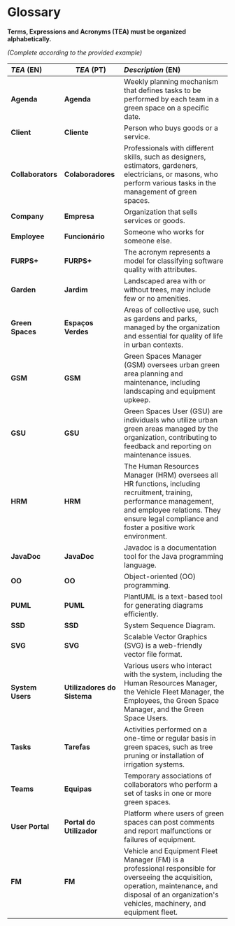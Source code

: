 # Glossary

**Terms, Expressions and Acronyms (TEA) must be organized alphabetically.**

_(Complete according to the provided example)_

| **_TEA_** (EN)    | **_TEA_** (PT)              | **_Description_** (EN)                                                                                                                                                                                             |                                       
|:------------------|-----------------------------|:-------------------------------------------------------------------------------------------------------------------------------------------------------------------------------------------------------------------|
| **Agenda**        | **Agenda**                  | Weekly planning mechanism that defines tasks to be performed by each team in a green space on a specific date.                                                                                                     |
| **Client**        | **Cliente**                 | Person who buys goods or a service.                                                                                                                                                                                |
| **Collaborators** | **Colaboradores**           | Professionals with different skills, such as designers, estimators, gardeners, electricians, or masons, who perform various tasks in the management of green spaces.                                               |
| **Company**       | **Empresa**                 | Organization that sells services or goods.                                                                                                                                                                         |
| **Employee**      | **Funcionário**             | Someone who works for someone else.                                                                                                                                                                                |
| **FURPS+**        | **FURPS+**                  | The acronym represents a model for classifying software quality with attributes.                                                                                                                                   |
| **Garden**        | **Jardim**                  | Landscaped area with or without trees, may include few or no amenities.                                                                                                                                            |
| **Green Spaces**  | **Espaços Verdes**          | Areas of collective use, such as gardens and parks, managed by the organization and essential for quality of life in urban contexts.                                                                               |
| **GSM**           | **GSM**                     | Green Spaces Manager (GSM) oversees urban green area planning and maintenance, including landscaping and equipment upkeep.                                                                                         |
| **GSU**           | **GSU**                     | Green Spaces User (GSU) are individuals who utilize urban green areas managed by the organization, contributing to feedback and reporting on maintenance issues.                                                   |
| **HRM**           | **HRM**                     | The Human Resources Manager (HRM) oversees all HR functions, including recruitment, training, performance management, and employee relations. They ensure legal compliance and foster a positive work environment. |
| **JavaDoc**       | **JavaDoc**                 | Javadoc is a documentation tool for the Java programming language.                                                                                                                                                 |
| **OO**            | **OO**                      | Object-oriented (OO) programming.                                                                                                                                                                                  |
| **PUML**          | **PUML**                    | PlantUML is a text-based tool for generating diagrams efficiently.                                                                                                                                                 |
| **SSD**           | **SSD**                     | System Sequence Diagram.                                                                                                                                                                                           |
| **SVG**           | **SVG**                     | Scalable Vector Graphics (SVG) is a web-friendly vector file format.                                                                                                                                               |
| **System Users**  | **Utilizadores do Sistema** | Various users who interact with the system, including the Human Resources Manager, the Vehicle Fleet Manager, the Employees, the Green Space Manager, and the Green Space Users.                                   |
| **Tasks**         | **Tarefas**                 | Activities performed on a one-time or regular basis in green spaces, such as tree pruning or installation of irrigation systems.                                                                                   |
| **Teams**         | **Equipas**                 | Temporary associations of collaborators who perform a set of tasks in one or more green spaces.                                                                                                                    |
| **User Portal**   | **Portal do Utilizador**    | Platform where users of green spaces can post comments and report malfunctions or failures of equipment.                                                                                                           |
| **FM**            | **FM**                      | Vehicle and Equipment Fleet Manager (FM) is a professional responsible for overseeing the acquisition, operation, maintenance, and disposal of an organization's vehicles, machinery, and equipment fleet.         |









